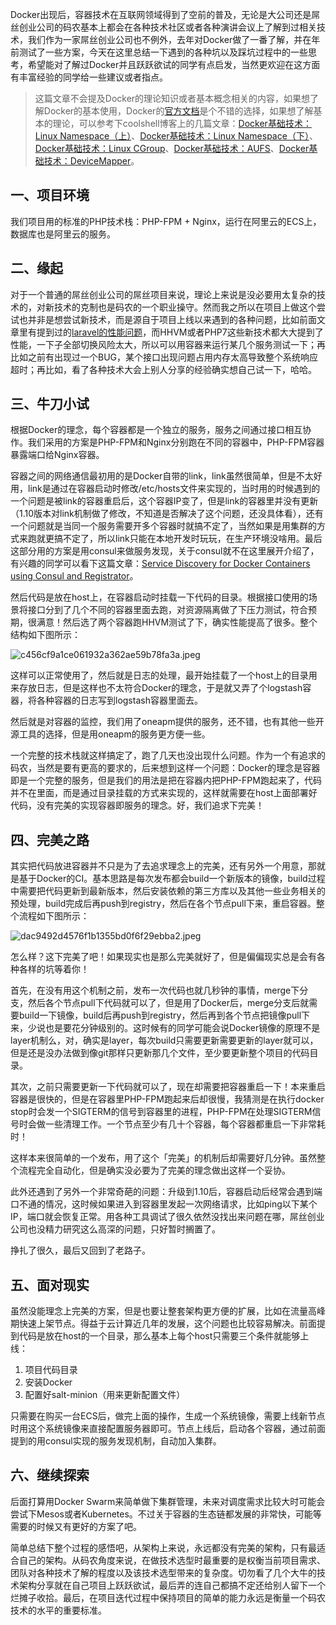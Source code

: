 Docker出现后，容器技术在互联网领域得到了空前的普及，无论是大公司还是屌丝创业公司的码农基本上都会在各种技术社区或者各种演讲会议上了解到过相关技术，我们作为一家屌丝创业公司也不例外，去年对Docker做了一番了解，并在年前测试了一些方案，今天在这里总结一下遇到的各种坑以及踩坑过程中的一些思考，希望能对了解过Docker并且跃跃欲试的同学有点启发，当然更欢迎在这方面有丰富经验的同学给一些建议或者指点。

> 这篇文章不会提及Docker的理论知识或者基本概念相关的内容，如果想了解Docker的基本使用，Docker的[官方文档](https://docs.docker.com/)是个不错的选择，如果想了解基本的理论，可以参考下coolshell博客上的几篇文章：[Docker基础技术：Linux Namespace（上）](http://coolshell.cn/articles/17010.html)、[Docker基础技术：Linux Namespace（下）](http://coolshell.cn/articles/17029.html)、[Docker基础技术：Linux CGroup](http://coolshell.cn/articles/17049.html)、[Docker基础技术：AUFS](http://coolshell.cn/articles/17061.html)、[Docker基础技术：DeviceMapper](http://coolshell.cn/articles/17200.html)。

## 一、项目环境

我们项目用的标准的PHP技术栈：PHP-FPM + Nginx，运行在阿里云的ECS上，数据库也是阿里云的服务。

## 二、缘起

对于一个普通的屌丝创业公司的屌丝项目来说，理论上来说是没必要用太复杂的技术的，对新技术的克制也是码农的一个职业操守。然而我之所以在项目上做这个尝试也并非是想尝试新技术，而是源自于项目上线以来遇到的各种问题，比如前面文章里有提到过的[laravel的性能问题](https://segmentfault.com/a/1190000002511729)，而HHVM或者PHP7这些新技术都大大提到了性能，一下子全部切换风险太大，所以可以用容器来运行某几个服务测试一下；再比如之前有出现过一个BUG，某个接口出现问题占用内存太高导致整个系统响应超时；再比如，看了各种技术大会上别人分享的经验确实想自己试一下，哈哈。

## 三、牛刀小试

根据Docker的理念，每个容器都是一个独立的服务，服务之间通过接口相互协作。我们采用的方案是PHP-FPM和Nginx分别跑在不同的容器中，PHP-FPM容器暴露端口给Nginx容器。

容器之间的网络通信最初用的是Docker自带的link，link虽然很简单，但是不太好用，link是通过在容器启动时修改/etc/hosts文件来实现的，当时用的时候遇到的一个问题是被link的容器重启后，这个容器IP变了，但是link的容器里并没有更新（1.10版本对link机制做了修改，不知道是否解决了这个问题，还没具体看），还有一个问题就是当同一个服务需要开多个容器时就搞不定了，当然如果是用集群的方式来跑就更搞不定了，所以link只能在本地开发时玩玩，在生产环境没啥用。最后这部分用的方案是用consul来做服务发现，关于consul就不在这里展开介绍了，有兴趣的同学可以看下这篇文章：[Service Discovery for Docker Containers using Consul and Registrator](https://www.livewyer.com/blog/2015/02/05/service-discovery-docker-containers-using-consul-and-registrator)。

然后代码是放在host上，在容器启动时挂载一下代码的目录。根据接口使用的场景将接口分到了几个不同的容器里面去跑，对资源隔离做了下压力测试，符合预期，很满意！然后选了两个容器跑HHVM测试了下，确实性能提高了很多。整个结构如下图所示：

![c456cf9a1ce061932a362ae59b78fa3a.jpeg](http://upload-images.jianshu.io/upload_images/6954572-4fde0739ff26e592.jpeg?imageMogr2/auto-orient/strip%7CimageView2/2/w/1240)


这样可以正常使用了，然后就是日志的处理，最开始挂载了一个host上的目录用来存放日志，但是这样也不太符合Docker的理念，于是就又弄了个logstash容器，将各种容器的日志写到logstash容器里面去。

然后就是对容器的监控，我们用了oneapm提供的服务，还不错，也有其他一些开源工具的选择，但是用oneapm的服务更方便一些。

一个完整的技术栈就这样搞定了，跑了几天也没出现什么问题。作为一个有追求的码农，当然是要有更高的要求的，后来想到这样一个问题：Docker的理念是容器即是一个完整的服务，但是我们的用法是把在容器内把PHP-FPM跑起来了，代码并不在里面，而是通过目录挂载的方式来实现的，这样就需要在host上面部署好代码，没有完美的实现容器即服务的理念。好，我们追求下完美！

## 四、完美之路

其实把代码放进容器并不只是为了去追求理念上的完美，还有另外一个用意，那就是基于Docker的CI。基本思路是每次发布都会build一个新版本的镜像，build过程中需要把代码更新到最新版本，然后安装依赖的第三方库以及其他一些业务相关的预处理，build完成后再push到registry，然后在各个节点pull下来，重启容器。整个流程如下图所示：

![dac9492d4576f1b1355bd0f6f29ebba2.jpeg](http://upload-images.jianshu.io/upload_images/6954572-10fd981d77aa61da.jpeg?imageMogr2/auto-orient/strip%7CimageView2/2/w/1240)


怎么样？这下完美了吧！如果现实也是那么完美就好了，但是偏偏现实总是会有各种各样的坑等着你！

首先，在没有用这个机制之前，发布一次代码也就几秒钟的事情，merge下分支，然后各个节点pull下代码就可以了，但是用了Docker后，merge分支后就需要build一下镜像，build后再push到registry，然后再到各个节点把镜像pull下来，少说也是要花分钟级别的。这时候有的同学可能会说Docker镜像的原理不是layer机制么，对，确实是layer，每次build只需要更新需要更新的layer就可以，但是还是没办法做到像git那样只更新那几个文件，至少要更新整个项目的代码目录。

其次，之前只需要更新一下代码就可以了，现在却需要把容器重启一下！本来重启容器是很快的，但是在容器里PHP-FPM跑起来后却很慢，我猜测是在执行docker stop时会发一个SIGTERM的信号到容器里的进程，PHP-FPM在处理SIGTERM信号时会做一些清理工作。一个节点至少有几十个容器，每个容器都重启一下非常耗时！

这样本来很简单的一个发布，用了这个「完美」的机制后却需要好几分钟。虽然整个流程完全自动化，但是确实没必要为了完美的理念做出这样一个妥协。

此外还遇到了另外一个非常奇葩的问题：升级到1.10后，容器启动后经常会遇到端口不通的情况，这时候如果进入到容器里发起一次网络请求，比如ping以下某个IP，端口就会恢复正常。用各种工具调试了很久依然没找出来问题在哪，屌丝创业公司也没精力研究这么高深的问题，只好暂时搁置了。

挣扎了很久，最后又回到了老路子。

## 五、面对现实

虽然没能理念上完美的方案，但是也要让整套架构更方便的扩展，比如在流量高峰期快速上架节点。得益于云计算近几年的发展，这个问题也比较容易解决。前面提到代码是放在host的一个目录，那么基本上每个host只需要三个条件就能够上线：

1.  项目代码目录
2.  安装Docker
3.  配置好salt-minion（用来更新配置文件）

只需要在购买一台ECS后，做完上面的操作，生成一个系统镜像，需要上线新节点时用这个系统镜像来直接配置服务器即可。节点上线后，启动各个容器，通过前面提到的用consul实现的服务发现机制，自动加入集群。

## 六、继续探索

后面打算用Docker Swarm来简单做下集群管理，未来对调度需求比较大时可能会尝试下Mesos或者Kubernetes。不过关于容器的生态链都发展的非常快，可能等需要的时候又有更好的方案了吧。

简单总结下整个过程的感悟吧，从架构上来说，永远都没有完美的架构，只有最适合自己的架构。从码农角度来说，在做技术选型时最重要的是权衡当前项目需求、团队对各种技术了解的程度以及该技术选型带来的复杂度。切勿看了几个大牛的技术架构分享就在自己项目上跃跃欲试，最后弄的连自己都搞不定还给别人留下一个烂摊子收拾。最后，在项目迭代过程中保持项目的简单的能力永远是衡量一个码农技术的水平的重要标准。
